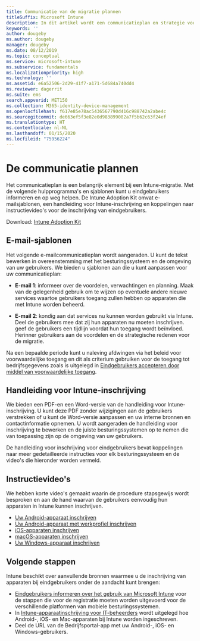```yaml
---
title: Communicatie van de migratie plannen
titleSuffix: Microsoft Intune
description: In dit artikel wordt een communicatieplan en strategie voor migraties voorgesteld die u kunt gebruiken bij het migreren naar Microsoft Intune.
keywords: ''
author: dougeby
ms.author: dougeby
manager: dougeby
ms.date: 08/12/2019
ms.topic: conceptual
ms.service: microsoft-intune
ms.subservice: fundamentals
ms.localizationpriority: high
ms.technology: ''
ms.assetid: e6a52506-2d29-41f7-a171-5d684a740dd4
ms.reviewer: dagerrit
ms.suite: ems
search.appverid: MET150
ms.collection: M365-identity-device-management
ms.openlocfilehash: f617e85e78ac5436567790d416c988742a2abe4c
ms.sourcegitcommit: de663ef5f3e82e0d983899082a7f5b62c63f24ef
ms.translationtype: HT
ms.contentlocale: nl-NL
ms.lasthandoff: 01/15/2020
ms.locfileid: "75956224"
---
```

# <a name="plan-communications"></a>De communicatie plannen

Het communicatieplan is een belangrijk element bij een Intune-migratie. Met de volgende hulpprogramma's en sjablonen kunt u eindgebruikers informeren en op weg helpen. De Intune Adoption Kit omvat e-mailsjablonen, een handleiding voor Intune-inschrijving en koppelingen naar instructievideo's voor de inschrijving van eindgebruikers.  

Download:  [Intune Adoption Kit](https://aka.ms/IntuneAdoptionKit)

## <a name="email-templates"></a>E-mail-sjablonen

Het volgende e-mailcommunicatieplan wordt aangeraden. U kunt de tekst bewerken in overeenstemming met het besturingssysteem en de omgeving van uw gebruikers. We bieden u sjablonen aan die u kunt aanpassen voor uw communicatieplan:

- **E-mail 1**: informeer over de voordelen, verwachtingen en planning. Maak van de gelegenheid gebruik om te wijzen op eventuele andere nieuwe services waartoe gebruikers toegang zullen hebben op apparaten die met Intune worden beheerd.

- **E-mail 2**: kondig aan dat services nu kunnen worden gebruikt via Intune. Deel de gebruikers mee dat zij hun apparaten nu moeten inschrijven. geef de gebruikers een tijdlijn voordat hun toegang wordt beïnvloed. Herinner gebruikers aan de voordelen en de strategische redenen voor de migratie.

Na een bepaalde periode kunt u naleving afdwingen via het beleid voor voorwaardelijke toegang en dit als criterium gebruiken voor de toegang tot bedrijfsgegevens zoals is uitgelegd in [Eindgebruikers accepteren door middel van voorwaardelijke toegang](migration-guide-drive-adoption.md).

## <a name="intune-enrollment-guide"></a>Handleiding voor Intune-inschrijving

We bieden een PDF-en een Word-versie van de handleiding voor Intune-inschrijving. U kunt deze PDF zonder wijzigingen aan de gebruikers verstrekken of u kunt de Word-versie aanpassen en uw interne bronnen en contactinformatie opnemen. U wordt aangeraden de handleiding voor inschrijving te bewerken en de juiste besturingssystemen op te nemen die van toepassing zijn op de omgeving van uw gebruikers.

De handleiding voor inschrijving voor eindgebruikers bevat koppelingen naar meer gedetailleerde instructies voor elk besturingssysteem en de video's die hieronder worden vermeld.

## <a name="instructional-videos"></a>Instructievideo's

We hebben korte video's gemaakt waarin de procedure stapsgewijs wordt besproken en aan de hand waarvan de gebruikers eenvoudig hun apparaten in Intune kunnen inschrijven.

- [Uw Android-apparaat inschrijven](https://www.youtube.com/watch?v=k0Q_sGLSx6o&t=1s)
- [Uw Android-apparaat met werkprofiel inschrijven](https://www.youtube.com/watch?v=9Dl8HsGk4tI&t=3s)
- [iOS-apparaten inschrijven](https://www.youtube.com/watch?v=mJyv6YcHi7c)
- [macOS-apparaten inschrijven](https://www.youtube.com/watch?v=Pa2pfhwq_yk)
- [Uw Windows-apparaat inschrijven](https://www.youtube.com/watch?v=TKQxEckBHiE)

## <a name="next-steps"></a>Volgende stappen

Intune beschikt over aanvullende bronnen waarmee u de inschrijving van apparaten bij eindgebruikers onder de aandacht kunt brengen:

- [Eindgebruikers informeren over het gebruik van Microsoft Intune](end-user-educate.md) voor de stappen die voor de registratie moeten worden uitgevoerd voor de verschillende platformen van mobiele besturingssystemen.
- In [Intune-apparaatinschrijving voor IT-beheerders](../enrollment/device-enrollment.md) wordt uitgelegd hoe Android-, iOS- en Mac-apparaten bij Intune worden ingeschreven.
- Deel de URL van de Bedrijfsportal-app met uw Android-, iOS- en Windows-gebruikers.
